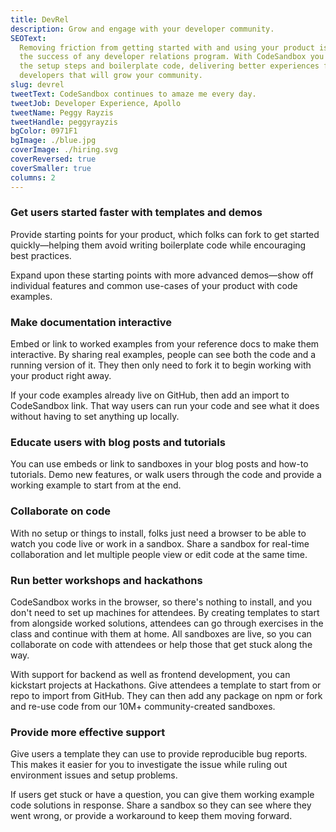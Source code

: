 ```yaml
---
title: DevRel
description: Grow and engage with your developer community.
SEOText:
  Removing friction from getting started with and using your product is key to
  the success of any developer relations program. With CodeSandbox you can skip
  the setup steps and boilerplate code, delivering better experiences for
  developers that will grow your community.
slug: devrel
tweetText: CodeSandbox continues to amaze me every day.
tweetJob: Developer Experience, Apollo
tweetName: Peggy Rayzis
tweetHandle: peggyrayzis
bgColor: 0971F1
bgImage: ./blue.jpg
coverImage: ./hiring.svg
coverReversed: true
coverSmaller: true
columns: 2
---
```


<div>

### Get users started faster with templates and demos

Provide starting points for your product, which folks can fork to get started
quickly—helping them avoid writing boilerplate code while encouraging best
practices.

Expand upon these starting points with more advanced demos—show off individual
features and common use-cases of your product with code examples.

</div>

<div>

### Make documentation interactive

Embed or link to worked examples from your reference docs to make them
interactive. By sharing real examples, people can see both the code and a
running version of it. They then only need to fork it to begin working with your
product right away.

If your code examples already live on GitHub, then add an import to CodeSandbox
link. That way users can run your code and see what it does without having to
set anything up locally.

</div>

<div>

### Educate users with blog posts and tutorials

You can use embeds or link to sandboxes in your blog posts and how-to tutorials.
Demo new features, or walk users through the code and provide a working example
to start from at the end.

</div>

<div>

### Collaborate on code

With no setup or things to install, folks just need a browser to be able to
watch you code live or work in a sandbox. Share a sandbox for real-time
collaboration and let multiple people view or edit code at the same time.

</div>

<div>

### Run better workshops and hackathons

CodeSandbox works in the browser, so there's nothing to install, and you don't
need to set up machines for attendees. By creating templates to start from
alongside worked solutions, attendees can go through exercises in the class and
continue with them at home. All sandboxes are live, so you can collaborate on
code with attendees or help those that get stuck along the way.

With support for backend as well as frontend development, you can kickstart
projects at Hackathons. Give attendees a template to start from or repo to
import from GitHub. They can then add any package on npm or fork and re-use code
from our 10M+ community-created sandboxes.

</div>

<div>

### Provide more effective support

Give users a template they can use to provide reproducible bug reports. This
makes it easier for you to investigate the issue while ruling out environment
issues and setup problems.

If users get stuck or have a question, you can give them working example code
solutions in response. Share a sandbox so they can see where they went wrong, or
provide a workaround to keep them moving forward.

</div>

